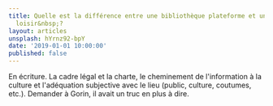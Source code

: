 ```yaml
---
title: Quelle est la différence entre une bibliothèque plateforme et un centre de
  loisir&nbsp;?
layout: articles
unsplash: hYrnz92-bpY
date: '2019-01-01 10:00:00'
published: false
---
```


En écriture. La cadre légal et la charte, le cheminement de l'information à la culture et l'adéquation subjective avec le lieu (public, culture, coutumes, etc.).
Demander à Gorin, il avait un truc en plus à dire.

